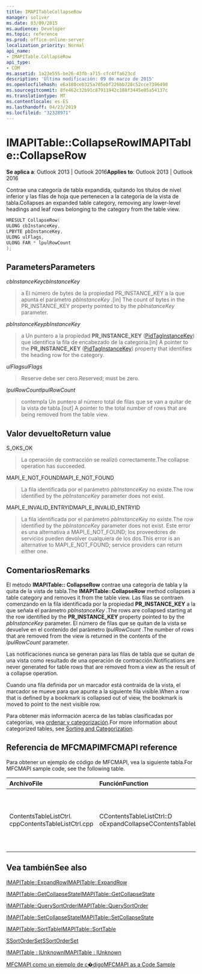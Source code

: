 ```yaml
---
title: IMAPITableCollapseRow
manager: soliver
ms.date: 03/09/2015
ms.audience: Developer
ms.topic: reference
ms.prod: office-online-server
localization_priority: Normal
api_name:
- IMAPITable.CollapseRow
api_type:
- COM
ms.assetid: 1a23e555-be26-43fb-a715-cfc4ffa623cd
description: 'Última modificación: 09 de marzo de 2015'
ms.openlocfilehash: e6a180ceb325a705ebf226bb728c52cce7396490
ms.sourcegitcommit: 8fe462c32b91c87911942c188f3445e85a54137c
ms.translationtype: MT
ms.contentlocale: es-ES
ms.lasthandoff: 04/23/2019
ms.locfileid: "32328971"
---
```

# <a name="imapitablecollapserow"></a><span data-ttu-id="31885-103">IMAPITable::CollapseRow</span><span class="sxs-lookup"><span data-stu-id="31885-103">IMAPITable::CollapseRow</span></span>

  
  
<span data-ttu-id="31885-104">**Se aplica a**: Outlook 2013 | Outlook 2016</span><span class="sxs-lookup"><span data-stu-id="31885-104">**Applies to**: Outlook 2013 | Outlook 2016</span></span> 
  
<span data-ttu-id="31885-105">Contrae una categoría de tabla expandida, quitando los títulos de nivel inferior y las filas de hoja que pertenecen a la categoría de la vista de tabla.</span><span class="sxs-lookup"><span data-stu-id="31885-105">Collapses an expanded table category, removing any lower-level headings and leaf rows belonging to the category from the table view.</span></span>
  
```cpp
HRESULT CollapseRow(
ULONG cbInstanceKey,
LPBYTE pbInstanceKey,
ULONG ulFlags,
ULONG FAR * lpulRowCount
);
```

## <a name="parameters"></a><span data-ttu-id="31885-106">Parameters</span><span class="sxs-lookup"><span data-stu-id="31885-106">Parameters</span></span>

 <span data-ttu-id="31885-107">_cbInstanceKey_</span><span class="sxs-lookup"><span data-stu-id="31885-107">_cbInstanceKey_</span></span>
  
> <span data-ttu-id="31885-108">a El número de bytes de la propiedad PR_INSTANCE_KEY a la que apunta el parámetro _pbInstanceKey_ .</span><span class="sxs-lookup"><span data-stu-id="31885-108">[in] The count of bytes in the PR_INSTANCE_KEY property pointed to by the  _pbInstanceKey_ parameter.</span></span> 
    
 <span data-ttu-id="31885-109">_pbInstanceKey_</span><span class="sxs-lookup"><span data-stu-id="31885-109">_pbInstanceKey_</span></span>
  
> <span data-ttu-id="31885-110">a Un puntero a la propiedad **PR_INSTANCE_KEY** ([PidTagInstanceKey](pidtaginstancekey-canonical-property.md)) que identifica la fila de encabezado de la categoría.</span><span class="sxs-lookup"><span data-stu-id="31885-110">[in] A pointer to the **PR_INSTANCE_KEY** ([PidTagInstanceKey](pidtaginstancekey-canonical-property.md)) property that identifies the heading row for the category.</span></span> 
    
 <span data-ttu-id="31885-111">_ulFlags_</span><span class="sxs-lookup"><span data-stu-id="31885-111">_ulFlags_</span></span>
  
> <span data-ttu-id="31885-112">Reserve debe ser cero.</span><span class="sxs-lookup"><span data-stu-id="31885-112">Reserved; must be zero.</span></span>
    
 <span data-ttu-id="31885-113">_lpulRowCount_</span><span class="sxs-lookup"><span data-stu-id="31885-113">_lpulRowCount_</span></span>
  
> <span data-ttu-id="31885-114">contempla Un puntero al número total de filas que se van a quitar de la vista de tabla.</span><span class="sxs-lookup"><span data-stu-id="31885-114">[out] A pointer to the total number of rows that are being removed from the table view.</span></span>
    
## <a name="return-value"></a><span data-ttu-id="31885-115">Valor devuelto</span><span class="sxs-lookup"><span data-stu-id="31885-115">Return value</span></span>

<span data-ttu-id="31885-116">S_OK</span><span class="sxs-lookup"><span data-stu-id="31885-116">S_OK</span></span> 
  
> <span data-ttu-id="31885-117">La operación de contracción se realizó correctamente.</span><span class="sxs-lookup"><span data-stu-id="31885-117">The collapse operation has succeeded.</span></span>
    
<span data-ttu-id="31885-118">MAPI_E_NOT_FOUND</span><span class="sxs-lookup"><span data-stu-id="31885-118">MAPI_E_NOT_FOUND</span></span> 
  
> <span data-ttu-id="31885-119">La fila identificada por el parámetro _pbInstanceKey_ no existe.</span><span class="sxs-lookup"><span data-stu-id="31885-119">The row identified by the  _pbInstanceKey_ parameter does not exist.</span></span> 
    
<span data-ttu-id="31885-120">MAPI_E_INVALID_ENTRYID</span><span class="sxs-lookup"><span data-stu-id="31885-120">MAPI_E_INVALID_ENTRYID</span></span> 
  
> <span data-ttu-id="31885-121">La fila identificada por el parámetro _pbInstanceKey_ no existe.</span><span class="sxs-lookup"><span data-stu-id="31885-121">The row identified by the  _pbInstanceKey_ parameter does not exist.</span></span> <span data-ttu-id="31885-122">Este error es una alternativa a MAPI_E_NOT_FOUND; los proveedores de servicios pueden devolver cualquiera de los dos.</span><span class="sxs-lookup"><span data-stu-id="31885-122">This error is an alternative to MAPI_E_NOT_FOUND; service providers can return either one.</span></span> 
    
## <a name="remarks"></a><span data-ttu-id="31885-123">Comentarios</span><span class="sxs-lookup"><span data-stu-id="31885-123">Remarks</span></span>

<span data-ttu-id="31885-124">El método **IMAPITable:: CollapseRow** contrae una categoría de tabla y la quita de la vista de tabla.</span><span class="sxs-lookup"><span data-stu-id="31885-124">The **IMAPITable::CollapseRow** method collapses a table category and removes it from the table view.</span></span> <span data-ttu-id="31885-125">Las filas se contraen comenzando en la fila identificada por la propiedad **PR_INSTANCE_KEY** a la que señala el parámetro _pbInstanceKey_ .</span><span class="sxs-lookup"><span data-stu-id="31885-125">The rows are collapsed starting at the row identified by the **PR_INSTANCE_KEY** property pointed to by the  _pbInstanceKey_ parameter.</span></span> <span data-ttu-id="31885-126">El número de filas que se quitan de la vista se devuelve en el contenido del parámetro _lpulRowCount_ .</span><span class="sxs-lookup"><span data-stu-id="31885-126">The number of rows that are removed from the view is returned in the contents of the  _lpulRowCount_ parameter.</span></span> 
  
<span data-ttu-id="31885-127">Las notificaciones nunca se generan para las filas de tabla que se quitan de una vista como resultado de una operación de contracción.</span><span class="sxs-lookup"><span data-stu-id="31885-127">Notifications are never generated for table rows that are removed from a view as the result of a collapse operation.</span></span> 
  
<span data-ttu-id="31885-128">Cuando una fila definida por un marcador está contraída de la vista, el marcador se mueve para que apunte a la siguiente fila visible.</span><span class="sxs-lookup"><span data-stu-id="31885-128">When a row that is defined by a bookmark is collapsed out of view, the bookmark is moved to point to the next visible row.</span></span> 
  
<span data-ttu-id="31885-129">Para obtener más información acerca de las tablas clasificadas por categorías, vea [ordenar y categorización](sorting-and-categorization.md).</span><span class="sxs-lookup"><span data-stu-id="31885-129">For more information about categorized tables, see [Sorting and Categorization](sorting-and-categorization.md).</span></span>
  
## <a name="mfcmapi-reference"></a><span data-ttu-id="31885-130">Referencia de MFCMAPI</span><span class="sxs-lookup"><span data-stu-id="31885-130">MFCMAPI reference</span></span>

<span data-ttu-id="31885-131">Para obtener un ejemplo de código de MFCMAPI, vea la siguiente tabla.</span><span class="sxs-lookup"><span data-stu-id="31885-131">For MFCMAPI sample code, see the following table.</span></span>
  
|<span data-ttu-id="31885-132">**Archivo**</span><span class="sxs-lookup"><span data-stu-id="31885-132">**File**</span></span>|<span data-ttu-id="31885-133">**Función**</span><span class="sxs-lookup"><span data-stu-id="31885-133">**Function**</span></span>|<span data-ttu-id="31885-134">**Comentario**</span><span class="sxs-lookup"><span data-stu-id="31885-134">**Comment**</span></span>|
|:-----|:-----|:-----|
|<span data-ttu-id="31885-135">ContentsTableListCtrl. cpp</span><span class="sxs-lookup"><span data-stu-id="31885-135">ContentsTableListCtrl.cpp</span></span>  <br/> |<span data-ttu-id="31885-136">CContentsTableListCtrl::D oExpandCollapse</span><span class="sxs-lookup"><span data-stu-id="31885-136">CContentsTableListCtrl::DoExpandCollapse</span></span>  <br/> |<span data-ttu-id="31885-137">MFCMAPI usa el método **IMAPITable:: CollapseRow** para contraer una categoría de tabla.</span><span class="sxs-lookup"><span data-stu-id="31885-137">MFCMAPI uses the **IMAPITable::CollapseRow** method to collapse a table category.</span></span>  <br/> |
   
## <a name="see-also"></a><span data-ttu-id="31885-138">Vea también</span><span class="sxs-lookup"><span data-stu-id="31885-138">See also</span></span>



[<span data-ttu-id="31885-139">IMAPITable::ExpandRow</span><span class="sxs-lookup"><span data-stu-id="31885-139">IMAPITable::ExpandRow</span></span>](imapitable-expandrow.md)
  
[<span data-ttu-id="31885-140">IMAPITable::GetCollapseState</span><span class="sxs-lookup"><span data-stu-id="31885-140">IMAPITable::GetCollapseState</span></span>](imapitable-getcollapsestate.md)
  
[<span data-ttu-id="31885-141">IMAPITable::QuerySortOrder</span><span class="sxs-lookup"><span data-stu-id="31885-141">IMAPITable::QuerySortOrder</span></span>](imapitable-querysortorder.md)
  
[<span data-ttu-id="31885-142">IMAPITable::SetCollapseState</span><span class="sxs-lookup"><span data-stu-id="31885-142">IMAPITable::SetCollapseState</span></span>](imapitable-setcollapsestate.md)
  
[<span data-ttu-id="31885-143">IMAPITable::SortTable</span><span class="sxs-lookup"><span data-stu-id="31885-143">IMAPITable::SortTable</span></span>](imapitable-sorttable.md)
  
[<span data-ttu-id="31885-144">SSortOrderSet</span><span class="sxs-lookup"><span data-stu-id="31885-144">SSortOrderSet</span></span>](ssortorderset.md)
  
[<span data-ttu-id="31885-145">IMAPITable : IUnknown</span><span class="sxs-lookup"><span data-stu-id="31885-145">IMAPITable : IUnknown</span></span>](imapitableiunknown.md)


[<span data-ttu-id="31885-146">MFCMAPI como un ejemplo de c�digo</span><span class="sxs-lookup"><span data-stu-id="31885-146">MFCMAPI as a Code Sample</span></span>](mfcmapi-as-a-code-sample.md)


